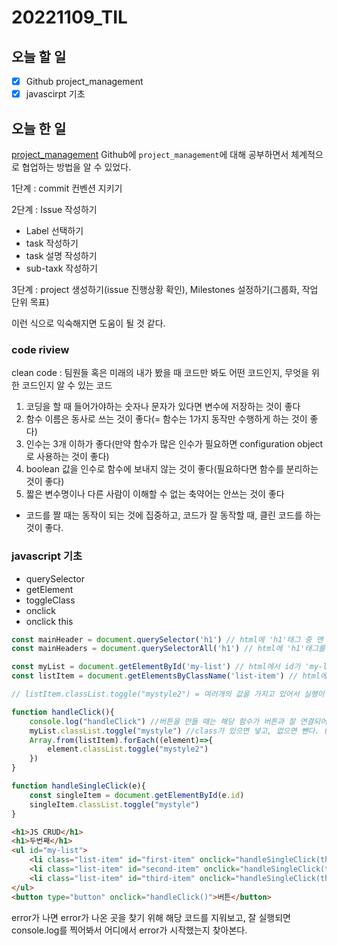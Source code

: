 # 20221109_TIL

## 오늘 할 일
- [X] Github project_management
- [X] javascirpt 기초

## 오늘 한 일
[project_management](/Tools/Git/Github/project_management.md)
Github에 `project_management`에 대해 공부하면서 체계적으로 협업하는 방법을 알 수 있었다.

1단계 : commit 컨벤션 지키기

2단계 : Issue 작성하기
+ Label 선택하기
+ task 작성하기
+ task 설명 작성하기
+ sub-taxk 작성하기

3단계 : project 생성하기(issue 진행상황 확인), Milestones 설정하기(그룹화, 작업 단위 목표)

이런 식으로 익숙해지면 도움이 될 것 같다.

### code riview
clean code : 팀원들 혹은 미래의 내가 봤을 때 코드만 봐도 어떤 코드인지, 무엇을 위한 코드인지 알 수 있는 코드
1. 코딩을 할 때 들어가야하는 숫자나 문자가 있다면 변수에 저장하는 것이 좋다
2. 함수 이름은 동사로 쓰는 것이 좋다(= 함수는 1가지 동작만 수행하게 하는 것이 좋다)
3. 인수는 3개 이하가 좋다(만약 함수가 많은 인수가 필요하면 configuration object로 사용하는 것이 좋다)
4. boolean 값을 인수로 함수에 보내지 않는 것이 좋다(필요하다면 함수를 분리하는 것이 좋다)
5. 짧은 변수명이나 다른 사람이 이해할 수 없는 축약어는 안쓰는 것이 좋다
* 코드를 짤 때는 동작이 되는 것에 집중하고, 코드가 잘 동작할 때, 클린 코드를 하는 것이 좋다. 

### javascript 기초
- querySelector
- getElement
- toggleClass
- onclick
- onclick this

```javascript
const mainHeader = document.querySelector('h1') // html에 'h1'태그 중 맨 처음 것 하나를 선택한다.
const mainHeaders = document.querySelectorAll('h1') // html에 'h1'태그를 모두 선택한다.

const myList = document.getElementById('my-list') // html에서 id가 'my-list'인 html을 가져온다.
const listItem = document.getElementsByClassName('list-item') // html에서 class가 'list-item'인 html을 가져온다.

// listItem.classList.toggle("mystyle2") = 여러개의 값을 가지고 있어서 실행이 안된다.

function handleClick(){
    console.log("handleClick") //버튼을 만들 때는 해당 함수가 버튼과 잘 연결되어 있는지 확인해야 한다.
    myList.classList.toggle("mystyle") //class가 있으면 넣고, 없으면 뺀다. (좋아요, 팔로우 등의 기능에 유용함)
    Array.from(listItem).forEach((element)=>{
        element.classList.toggle("mystyle2")
    })
}

function handleSingleClick(e){
    const singleItem = document.getElementById(e.id)
    singleItem.classList.toggle("mystyle")
}
```

```html
<h1>JS CRUD</h1>
<h1>두번째</h1>
<ul id="my-list">
    <li class="list-item" id="first-item" onclick="handleSingleClick(this)">첫째 내용</li> <!--this는 이 elemnt에 대한 속성을 전달해 준다.-->
    <li class="list-item" id="second-item" onclick="handleSingleClick(this)">둘째 내용</li>
    <li class="list-item" id="third-item" onclick="handleSingleClick(this)">셋째 내용</li>
</ul>
<button type="button" onclick="handleClick()">버튼</button>
```

error가 나면 error가 나온 곳을 찾기 위해 해당 코드를 지워보고, 잘 실행되면 console.log를 찍어봐서 어디에서 error가 시작했는지 찾아본다.
